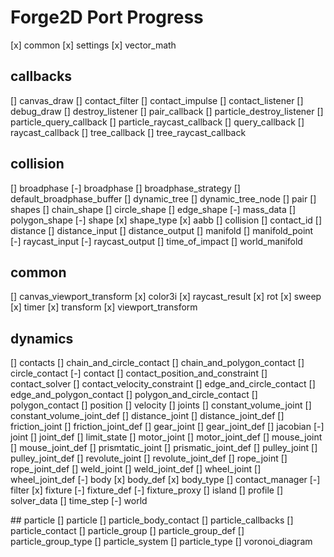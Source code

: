 # Forge2D Port Progress

[x] common
[x] settings
[x] vector_math

## callbacks
[] canvas_draw
[] contact_filter
[] contact_impulse
[] contact_listener
[] debug_draw
[] destroy_listener
[] pair_callback
[] particle_destroy_listener
[] particle_query_callback
[] particle_raycast_callback
[] query_callback
[] raycast_callback
[] tree_callback
[] tree_raycast_callback

## collision
[] broadphase
	[-] broadphase
	[] broadphase_strategy
	[] default_broadphase_buffer
	[] dynamic_tree
	[] dynamic_tree_node
	[] pair
[] shapes
	[] chain_shape
	[] circle_shape
	[] edge_shape
	[-] mass_data
	[] polygon_shape
	[-] shape
	[x] shape_type
[x] aabb
[] collision
[] contact_id
[] distance
[] distance_input
[] distance_output
[] manifold
[] manifold_point
[-] raycast_input
[-] raycast_output
[] time_of_impact
[] world_manifold

## common
[] canvas_viewport_transform
[x] color3i
[x] raycast_result
[x] rot
[x] sweep
[x] timer
[x] transform
[x] viewport_transform

## dynamics
[] contacts
	[] chain_and_circle_contact
	[] chain_and_polygon_contact
	[] circle_contact
	[-] contact
	[] contact_position_and_constraint
	[] contact_solver
	[] contact_velocity_constraint
	[] edge_and_circle_contact
	[] edge_and_polygon_contact
	[] polygon_and_circle_contact
	[] polygon_contact
	[] position
	[] velocity
[] joints
	[] constant_volume_joint
	[] constant_volume_joint_def
	[] distance_joint
	[] distance_joint_def
	[] friction_joint
	[] friction_joint_def
	[] gear_joint
	[] gear_joint_def
	[] jacobian
	[-] joint
	[] joint_def
	[] limit_state
	[] motor_joint
	[] motor_joint_def
	[] mouse_joint
	[] mouse_joint_def
	[] prismtatic_joint
	[] prismatic_joint_def
	[] pulley_joint
	[] pulley_joint_def
	[] revolute_joint
	[] revolute_joint_def
	[] rope_joint
	[] rope_joint_def
	[] weld_joint
	[] weld_joint_def
	[] wheel_joint
	[] wheel_joint_def
[-] body
[x] body_def
[x] body_type
[] contact_manager
[-] filter
[x] fixture
[-] fixture_def
[-] fixture_proxy
[] island
[] profile
[] solver_data
[] time_step
[-] world

## particle
[] particle
[] particle_body_contact
[] particle_callbacks
[] particle_contact
[] particle_group
[] particle_group_def
[] particle_group_type
[] particle_system
[] particle_type
[] voronoi_diagram